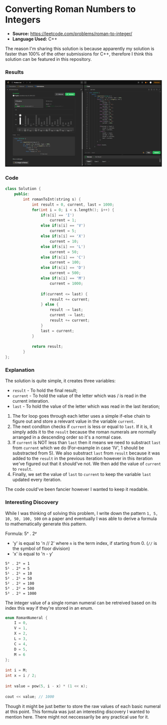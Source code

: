 # Converting Roman Numbers to Integers

- **Source:** https://leetcode.com/problems/roman-to-integer/
- **Language Used:** C++

The reason I'm sharing this solution is because apparently my solution is faster than 100% of the other submissions for C++, therefore I think this solution can be featured in this repository.

### Results
<img src="https://github.com/Mou1z/CodeLab/blob/main/romanToInt%20Problem/result.PNG">

### Code
```cpp
class Solution {
    public:
        int romanToInt(string s) {
            int result = 0, current, last = 1000;
            for(int i = 0; i < s.length(); i++) {
                if(s[i] == 'I')
                    current = 1;
                else if(s[i] == 'V')
                    current = 5;
                else if(s[i] == 'X')
                    current = 10;
                else if(s[i] == 'L')
                    current = 50;
                else if(s[i] == 'C')
                    current = 100;
                else if(s[i] == 'D')
                    current = 500;
                else if(s[i] == 'M')
                    current = 1000;
                
                if(current <= last) {
                    result += current;
                } else {
                    result -= last;
                    current -= last;
                    result += current;
                }
                last = current;
            }

            return result;
        }
};
```

### Explanation
The solution is quite simple, it creates three variables:
- `result` - To hold the final result;
- `current` - To hold the value of the letter which was / is read in the current interation.
- `last` - To hold the value of the letter which was read in the last iteration;

1. The for loop goes through each letter uses a simple if-else chain to figure out and store a relevant value in the variable `current`.
2. The next conditon checks if `current` is less or equal to `last`. If it is, it simply adds it to the `result` because the roman numerals are normally arranged in a descending order so it's a normal case. 
2. If `current` is NOT less than `last` then it means we need to substract `last` from `current` which we do (For-example in case 'IV', 1 should be substracted from 5). We also substract `last` from `result` because it was added to the `result` in the previous iteration however in this iteration we've figured out that it should've not. We then add the value of `current` to `result`.
3. Finally, we set the value of `last` to `current` to keep the variable `last` updated every iteration.

The code could've been fancier however I wanted to keep it readable.

### Interesting Discovery
While I was thinking of solving this problem, I write down the pattern `1, 5, 10, 50, 100, 500` on a paper and eventually I was able to derive a formula to mathematically generate this pattern.

Formula: 5ˣ . 2ʸ
- 'y' is equal to 'n // 2' where `n` is the term index, if starting from 0. (`//` is the symbol of floor division)
- 'x' is equal to 'n - y'

```
5⁰ . 2⁰ = 1
5¹ . 2⁰ = 5
5¹ . 2¹ = 10
5² . 2¹ = 50
5² . 2² = 100
5³ . 2² = 500
5³ . 2³ = 1000
```

The integer value of a single roman numeral can be retreived based on its index this way if they're stored in an enum.
```cpp
enum RomanNumeral {
    I = 0,
    V = 1,
    X = 2,
    L = 3,
    C = 4,
    D = 5,
    M = 6
};

int i = M;
int x = i / 2;

int value = pow(5, i - x) * (1 << x);

cout << value; // 1000
```

Though it might be just better to store the raw values of each basic numeral at this point. This formula was just an interesting discovery I wanted to mention here. There might not neccessarily be any practical use for it.